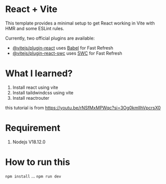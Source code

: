 # React + Vite

This template provides a minimal setup to get React working in Vite with HMR and some ESLint rules.

Currently, two official plugins are available:

- [@vitejs/plugin-react](https://github.com/vitejs/vite-plugin-react/blob/main/packages/plugin-react/README.md) uses [Babel](https://babeljs.io/) for Fast Refresh
- [@vitejs/plugin-react-swc](https://github.com/vitejs/vite-plugin-react-swc) uses [SWC](https://swc.rs/) for Fast Refresh

# What I learned?
1. Install react using vite 
2. Install taildwindcss using vite
3. Install reactrouter

this tutorial is from https://youtu.be/rNSfMxMPWqc?si=3Og0kmllhVpcrsX0

# Requirement
1. Nodejs V18.12.0
   
# How to run this
``npm install``
...
``npm run dev``
